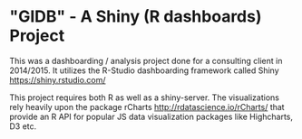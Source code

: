 "GIDB" - A Shiny (R dashboards) Project
====

This was a dashboarding / analysis project done for a consulting client in 2014/2015.  It utilizes the R-Studio dashboarding framework called Shiny https://shiny.rstudio.com/

This project requires both R as well as a shiny-server.  The visualizations rely heavily upon the package rCharts http://rdatascience.io/rCharts/ that provide an R API for popular JS data visualization packages like Highcharts, D3 etc.

